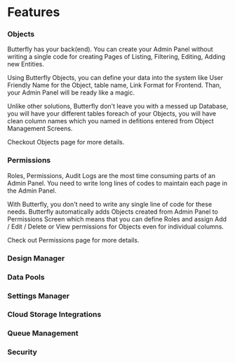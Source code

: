# Features

### Objects

Butterfly has your back(end). You can create your Admin Panel without writing a single code for creating Pages of Listing, Filtering, Editing,
Adding new Entities.

Using Butterfly Objects, you can define your data into the system like User Friendly Name for the Object, table name, Link Format for Frontend. Than, 
your Admin Panel will be ready like a magic.

Unlike other solutions, Butterfly don't leave you with a messed up Database, you will have your different tables foreach of your 
Objects, you will have clean column names which you named in defitions entered from Object Management Screens.

Checkout Objects page for more details.

### Permissions

Roles, Permissions, Audit Logs are the most time consuming parts of an Admin Panel. You need to write long lines of codes to maintain
each page in the Admin Panel.

With Butterfly, you don't need to write any single line of code for these needs. Butterfly automatically adds Objects created from Admin Panel to 
Permissions Screen which means that you can define Roles and assign Add / Edit / Delete or View permissions for Objects even for individual columns.  

Check out Permissions page for more details.

### Design Manager

### Data Pools

### Settings Manager

### Cloud Storage Integrations

### Queue Management

### Security
